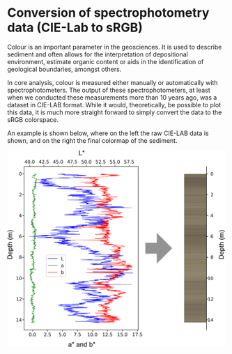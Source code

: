 # Conversion of spectrophotometry data (CIE-L**a**b to sRGB)

Colour is an important parameter in the geosciences. It is used to describe sediment and often allows for the interpretation of depositional environment, estimate organic content or aids in the identification of geological boundaries, amongst others. 

In core analysis, colour is measured either manually or automatically with spectrophotometers. The output of these spectrophotometers, at least when we conducted these measurements more than 10 years ago, was a dataset in CIE-LAB format. While it would, theoretically, be possible to plot this data, it is much more straight forward to simply convert the data to the sRGB colorspace. 

An example is shown below, where on the left the raw CIE-LAB data is shown, and on the right the final colormap of the sediment.

<img align="center" src="example.png" width="500">

